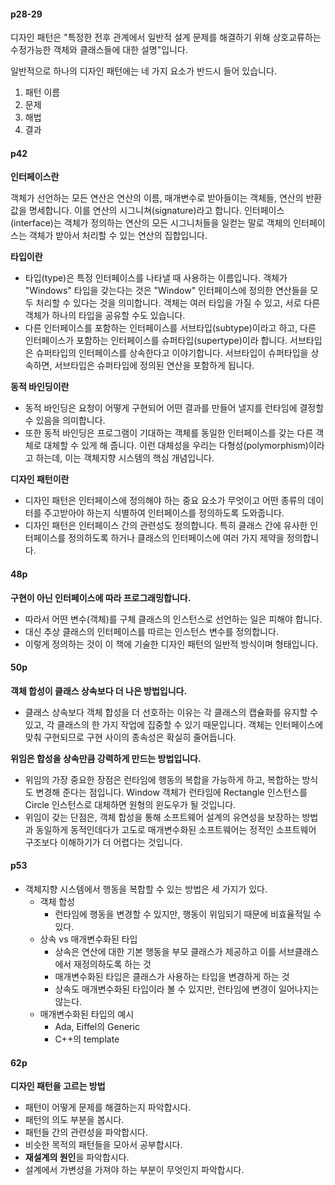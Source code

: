 

#### p28-29

디자인 패턴은 "특정한 전후 관계에서 일반적 설계 문제를 해결하기 위해 상호교류하는 수정가능한 객체와 클래스들에 대한 설명"입니다.

일반적으로 하나의 디자인 패턴에는 네 가지 요소가 반드시 들어 있습니다. 

1. 패턴 이름
2. 문제
3. 해법
4. 결과

#### p42

**인터페이스란**

객체가 선언하는 모든 연산은 연산의 이름, 매개변수로 받아들이는 객체들, 연산의 반환 값을 명세합니다. 이를 연산의 시그니쳐(signature)라고 합니다. 인터페이스(interface)는 객체가 정의하는 연산의 모든 시그니처들을 일컫는 말로 객체의 인터페이스는 객체가 받아서 처리할 수 있는 연산의 집합입니다.

**타입이란**

- 타입(type)은 특정 인터페이스를 나타낼 때 사용하는 이름입니다. 객체가 "Windows" 타입을 갖는다는 것은 "Window" 인터페이스에 정의한 연산들을 모두 처리할 수 있다는 것을 의미합니다. 객체는 여러 타입을 가질 수 있고, 서로 다른 객체가 하나의 타입을 공유할 수도 있습니다.
- 다른 인터페이스를 포함하는 인터페이스를 서브타입(subtype)이라고 하고, 다른 인터페이스가 포함하는 인터페이스를 슈퍼타입(supertype)이라 합니다. 서브타입은 슈퍼타입의 인터페이스를 상속한다고 이야기합니다. 서브타입이 슈퍼타입을 상속하면, 서브타입은 슈퍼타입에 정의된 연산을 포함하게 됩니다.

**동적 바인딩이란**

- 동적 바인딩은 요청이 어떻게 구현되어 어떤 결과를 만들어 낼지를 런타임에 결정할 수 있음을 의미합니다.
- 또한 동적 바인딩은 프로그램이 기대하는 객체를 동일한 인터페이스를 갖는 다른 객체로 대체할 수 있게 해 줍니다. 이런 대체성을 우리는 다형성(polymorphism)이라고 하는데, 이는 객체지향 시스템의 핵심 개념입니다.

**디자인 패턴이란**

- 디자인 패턴은 인터페이스에 정의해야 하는 중요 요소가 무엇이고 어떤 종류의 데이터를 주고받아야 하는지 식별하여 인터페이스를 정의하도록 도와줍니다.
- 디자인 패턴은 인터페이스 간의 관련성도 정의합니다. 특히 클래스 간에 유사한 인터페이스를 정의하도록 하거나 클래스의 인터페이스에 여러 가지 제약을 정의합니다.

#### 48p

**구현이 아닌 인터페이스에 따라 프로그래밍합니다.**
- 따라서 어떤 변수(객체)를 구체 클래스의 인스턴스로 선언하는 일은 피해야 합니다.
- 대신 추상 클래스의 인터페이스를 따르는 인스턴스 변수를 정의합니다.
- 이렇게 정의하는 것이 이 책에 기술한 디자인 패턴의 일반적 방식이며 형태입니다.


#### 50p
**객체 합성이 클래스 상속보다 더 나은 방법입니다.**
- 클래스 상속보다 객체 합성을 더 선호하는 이유는 각 클래스의 캡슐화를 유지할 수 있고, 각 클래스의 한 가지 작업에 집중할 수 있기 때문입니다. 객체는 인터페이스에 맞춰 구현되므로 구현 사이의 종속성은 확실히 줄어듭니다.

**위임은 합성을 상속만큼 강력하게 만드는 방법입니다.**
- 위임의 가장 중요한 장점은 런타임에 행동의 복합을 가능하게 하고, 복합하는 방식도 변경해 준다는 점입니다. Window 객체가 런타임에 Rectangle 인스턴스를 Circle 인스턴스로 대체하면 원형의 윈도우가 될 것입니다.
- 위임이 갖는 단점은, 객체 합성을 통해 소프트웨어 설계의 유연성을 보장하는 방법과 동일하게 동적인데다가 고도로 매개변수화된 소프트웨어는 정적인 소프트웨어 구조보다 이해하기가 더 어렵다는 것입니다.


#### p53
- 객체지향 시스템에서 행동을 복합할 수 있는 방법은 세 가지가 있다.
  - 객체 합성
    - 런타임에 행동을 변경할 수 있지만, 행동이 위임되기 때문에 비효율적일 수 있다.
  - 상속 vs 매개변수화된 타입
    - 상속은 연산에 대한 기본 행동을 부모 클래스가 제공하고 이를 서브클래스에서 재정의하도록 하는 것
    - 매개변수화된 타입은 클래스가 사용하는 타입을 변경하게 하는 것
    - 상속도 매개변수화된 타입이라 볼 수 있지만, 런타임에 변경이 일어나지는 않는다.
  - 매개변수화된 타입의 예시
    - Ada, Eiffel의 Generic
    - C++의 template

#### 62p
**디자인 패턴을 고르는 방법**
- 패턴이 어떻게 문제를 해결하는지 파악합시다.
- 패턴의 의도 부분을 봅시다.
- 패턴들 간의 관련성을 파악합시다.
- 비슷한 목적의 패턴들을 모아서 공부합시다.
- **재설계의 원인**을 파악합시다.
- 설계에서 가변성을 가져야 하는 부분이 무엇인지 파악합시다.